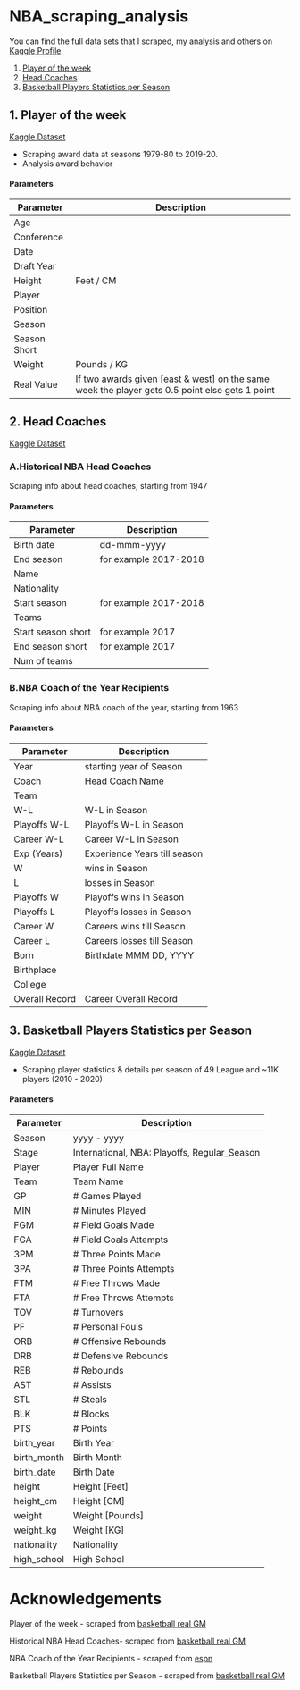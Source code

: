# NBA_scraping_analysis
You can find the full data sets that I scraped, my analysis and others on [Kaggle Profile](https://www.kaggle.com/jacobbaruch)
1. [Player of the week](#1-player-of-the-week)
2. [Head Coaches](#2-head-coaches)
3. [Basketball Players Statistics per Season](#3-Basketball-Players-Statistics-per-Season)

## 1. Player of the week 
[Kaggle Dataset](https://www.kaggle.com/jacobbaruch/nba-player-of-the-week)
* Scraping award data at seasons 1979-80 to 2019-20.
* Analysis award behavior

#### Parameters

 | Parameter |	Description	|
 | --- | --- |
 | Age| |
 | Conference | |
 | Date | |
 | Draft Year | |
 | Height | Feet / CM |
 | Player | |
 | Position | |
 | Season | |
 | Season Short | |
 | Weight | Pounds / KG|
 | Real Value | If two awards given [east & west] on the same week the player gets 0.5 point else gets 1 point |

## 2. Head Coaches 
[Kaggle Dataset](https://www.kaggle.com/jacobbaruch/nba-head-coaches)
### A.Historical NBA Head Coaches
 Scraping info about head coaches, starting from 1947

 #### Parameters

  | Parameter |	Description	|
  | --- | --- |
  | Birth date| dd-mmm-yyyy|
  | End season | for example 2017-2018 |
  | Name | |
  | Nationality | |
  | Start season | for example 2017-2018|
  | Teams | |
  | Start season short | for example 2017|
  | End season short | for example 2017|
  | Num of teams | |
 
### B.NBA Coach of the Year Recipients
 Scraping info about NBA coach of the year, starting from 1963

 #### Parameters

  | Parameter |	Description	|
  | --- | --- |
  | Year |	starting year of Season	|
  | Coach |	Head Coach Name|
  | Team | |
  | W-L | W-L in Season |
  | Playoffs W-L | Playoffs W-L in Season |
  | Career W-L | Career W-L in Season |
  | Exp (Years) | Experience Years till season |
  | W | wins in Season |  
  | L | losses in Season |
  | Playoffs W | Playoffs wins in Season|
  | Playoffs L | Playoffs losses in Season |
  | Career W | Careers wins till Season|
  | Career L | Careers losses till Season|
  | Born | Birthdate MMM DD, YYYY|
  | Birthplace | |
  | College | |
  | Overall Record | Career Overall Record |
  
## 3. Basketball Players Statistics per Season
[Kaggle Dataset](https://www.kaggle.com/jacobbaruch/basketball-players-stats-per-season-49-leagues)
* Scraping player statistics & details per season of 49 League and ~11K players (2010 - 2020)
 
 #### Parameters

  | Parameter |	Description	|
  | --- | --- |
  | Season | yyyy - yyyy |
  | Stage | International, NBA: Playoffs, Regular_Season |
  | Player | Player Full Name |
  | Team | Team Name |
  | GP | # Games Played |
  | MIN | # Minutes Played |
  | FGM | # Field Goals Made |
  | FGA | # Field Goals Attempts |
  | 3PM | # Three Points Made |
  | 3PA | # Three Points Attempts |
  | FTM | # Free Throws Made |
  | FTA | # Free Throws Attempts |
  | TOV | # Turnovers |
  | PF | # Personal Fouls |
  | ORB | # Offensive Rebounds |
  | DRB | # Defensive Rebounds |
  | REB | # Rebounds |
  | AST | # Assists |
  | STL | # Steals |
  | BLK | # Blocks |
  | PTS | # Points |
  | birth_year | Birth Year |
  | birth_month | Birth Month |
  | birth_date | Birth Date |
  | height | Height [Feet] |
  | height_cm | Height [CM] |
  | weight | Weight [Pounds] |
  | weight_kg | Weight [KG] |
  | nationality | Nationality |
  | high_school | High School |

  
# Acknowledgements

Player of the week - scraped from [basketball real GM](https://basketball.realgm.com/)

Historical NBA Head Coaches- scraped from [basketball real GM](https://basketball.realgm.com/nba/staff-members/20/Head-Coach/Historical)

NBA Coach of the Year Recipients - scraped from [espn](http://www.espn.com/nba/history/awards/_/id/34)

Basketball Players Statistics per Season - scraped from [basketball real GM](https://basketball.realgm.com/)
